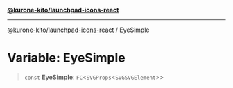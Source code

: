 [**@kurone-kito/launchpad-icons-react**](../README.md)

***

[@kurone-kito/launchpad-icons-react](../globals.md) / EyeSimple

# Variable: EyeSimple

> `const` **EyeSimple**: `FC`\<`SVGProps`\<`SVGSVGElement`\>\>
